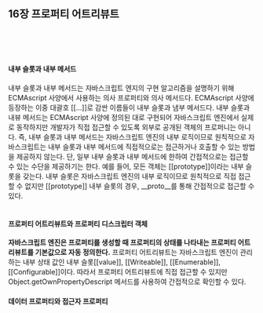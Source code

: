 ## 16장 프로퍼티 어트리뷰트

<br>
<br>
<br>

#### 내부 슬롯과 내부 메서드

내부 슬롯과 내부 메서드는 자바스크립트 엔지의 구현 알고리즘을 설명하기 위해 ECMAscript 사양에서 사용하는 의사 프로퍼티와 의사 메서드다. ECMAscript 사양에 등장하는 이중 대괄호 [[...]]로 감싼 이름들이 내부 슬롯과 냄부 메서드다.
내부 슬롯과 내뷰 메서드는 ECMAscript 사양에 정의된 대로 구현되어 자바스크립트 엔진에서 실제로 동작하지만 개발자가 직접 접근할 수 있도록 외부로 공개된 객체의 프로퍼니는 아니다. 즉, 내부 슬롯과 내부 메서드는 자바스크립트 엔진의 내부 로직이므로 원칙적으로 자바스크립트는 내부 슬롯과 내부 메서드에 직접적으로는 접근하거나 호출할 수 있는 방법을 제공하지 않는다. 단, 일부 내부 슬롯과 내부 메서드에 한하여 간접적으로는 접근할 수 있는 수단을 제공하기는 한다.
예를 들어, 모든 객체는 [[prototype]]이라는 내부 슬롯을 갖는다. 내부 슬롯은 자바스크립트 엔진의 내부 로직이므로 원칙적으로 직접 접근할 수 없지만 [[prototype]] 내부 슬롯의 경우, \_\_proto\_\_를 통해 간접적으로 접근할 수 있다.
<br>
<br>

#### 프로퍼티 어트리뷰트와 프로퍼티 디스크립터 객체

**자바스크립트 엔진은 프로퍼티를 생성할 때 프로퍼티의 상태를 나타내는 프로퍼티 어트리뷰트를 기본값으로 자동 정의한다.**
프로퍼티 어트리뷰트는 자바스크립트 엔진이 관리하는 내부 상태 값인 내부 슬롯[[value]], [[Writeable]], [[Enumerable]], [[Configurable]]이다. 따라서 프로퍼티 어트리뷰트에 직접 접근할 수 있지만 Object.getOwnPropertyDescript 메서드를 사용하여 간접적으로 확인할 수 있다.

#### 데이터 프로퍼티와 접근자 프로퍼티
